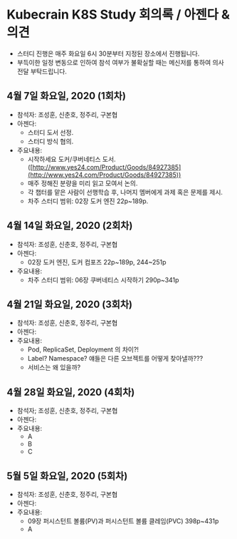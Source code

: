 # Kubecrain K8S Study 회의록 / 아젠다 & 의견
- 스터디 진행은 매주 화요일 6시 30분부터 지정된 장소에서 진행됩니다.
- 부득이한 일정 변동으로 인하여 참석 여부가 불확실할 때는 메신저를 통하여 의사 전달 부탁드립니다.

## 4월 7일 화요일, 2020 (1회차)
- 참석자: 조성훈, 신춘호, 정주리, 구본협
- 아젠다:
  - 스터디 도서 선정.
  - 스터디 방식 협의.
- 주요내용:
  - 시작하세요 도커/쿠버네티스 도서. ([http://www.yes24.com/Product/Goods/84927385](http://www.yes24.com/Product/Goods/84927385))
  - 매주 정해진 분량을 미리 읽고 모여서 논의.
  - 각 챕터를 맡은 사람이 선행학습 후, 나머지 멤버에게 과제 혹은 문제를 제시.
  - 차주 스터디 범위: 02장 도커 엔진 22p~189p.

## 4월 14일 화요일, 2020 (2회차)
- 참석자: 조성훈, 신춘호, 정주리, 구본협
- 아젠다:
  - 02장 도커 엔진, 도커 컴포즈 22p~189p, 244~251p
- 주요내용:
  - 차주 스터디 범위: 06장 쿠버네티스 시작하기 290p~341p 

## 4월 21일 화요일, 2020 (3회차)
- 참석자: 조성훈, 신춘호, 정주리, 구본협
- 아젠다:
- 주요내용:
  - Pod, ReplicaSet, Deployment 의 차이?!
  - Label? Namespace? 얘들은 다른 오브젝트를 어떻게 찾아낼까???
  - 서비스는 왜 있을까?

## 4월 28일 화요일, 2020 (4회차)
- 참석자; 조성훈, 신춘호, 정주리, 구본협
- 아젠다:
- 주요내용:
  - A
  - B
  - C

## 5월 5일 화요일, 2020 (5회차)
- 참석자: 조성훈, 신춘호, 정주리, 구본협
- 아젠다:
- 주요내용:
  - 09장 퍼시스턴트 볼륨(PV)과 퍼시스턴트 볼륨 클레임(PVC) 398p~431p
  - A
